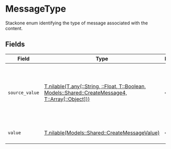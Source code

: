 # MessageType

Stackone enum identifying the type of message associated with the content.


## Fields

| Field                                                                                                                                                  | Type                                                                                                                                                   | Required                                                                                                                                               | Description                                                                                                                                            | Example                                                                                                                                                |
| ------------------------------------------------------------------------------------------------------------------------------------------------------ | ------------------------------------------------------------------------------------------------------------------------------------------------------ | ------------------------------------------------------------------------------------------------------------------------------------------------------ | ------------------------------------------------------------------------------------------------------------------------------------------------------ | ------------------------------------------------------------------------------------------------------------------------------------------------------ |
| `source_value`                                                                                                                                         | [T.nilable(T.any(::String, ::Float, T::Boolean, Models::Shared::CreateMessage4, T::Array[::Object]))](../../models/shared/createmessagesourcevalue.md) | :heavy_minus_sign:                                                                                                                                     | The original value from the provider used to derive the unified message type.                                                                          | Email                                                                                                                                                  |
| `value`                                                                                                                                                | [T.nilable(Models::Shared::CreateMessageValue)](../../models/shared/createmessagevalue.md)                                                             | :heavy_minus_sign:                                                                                                                                     | The unified message type.                                                                                                                              | email                                                                                                                                                  |